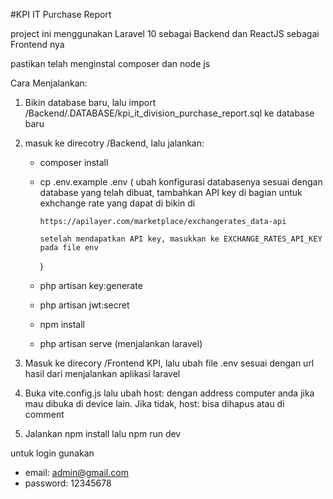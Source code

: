 #KPI IT Purchase Report

project ini menggunakan Laravel 10 sebagai Backend dan ReactJS sebagai Frontend nya

pastikan telah menginstal composer dan node js

Cara Menjalankan:

1.  Bikin database baru, lalu import /Backend/.DATABASE/kpi_it_division_purchase_report.sql ke database baru
2.  masuk ke direcotry /Backend, lalu jalankan:

    - composer install
    - cp .env.example .env
      (
         ubah konfigurasi databasenya sesuai dengan database yang telah dibuat,
         tambahkan API key di bagian untuk exhchange rate yang dapat di bikin di

          https://apilayer.com/marketplace/exchangerates_data-api

          setelah mendapatkan API key, masukkan ke EXCHANGE_RATES_API_KEY pada file env

      )

    - php artisan key:generate
    - php artisan jwt:secret
    - npm install
    - php artisan serve (menjalankan laravel)

3.  Masuk ke direcory /Frontend KPI, lalu ubah file .env sesuai dengan url hasil dari menjalankan aplikasi laravel
4.  Buka vite.config.js lalu ubah host: dengan address computer anda jika mau dibuka di device lain. Jika tidak, host: bisa dihapus atau di comment
5.  Jalankan npm install lalu npm run dev

untuk login gunakan

- email: admin@gmail.com
- password: 12345678
